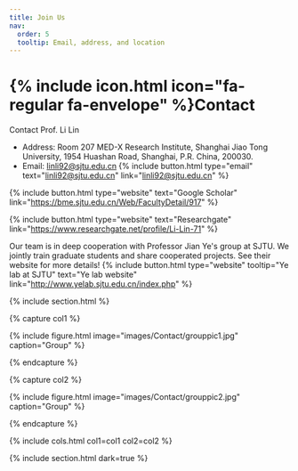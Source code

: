 ```yaml
---
title: Join Us
nav:
  order: 5
  tooltip: Email, address, and location
---
```


# {% include icon.html icon="fa-regular fa-envelope" %}Contact

Contact Prof. Li Lin

- Address: Room 207 MED-X Research Institute, Shanghai Jiao Tong University, 1954 Huashan Road, Shanghai, P.R. China, 200030.
- Email: linli92@sjtu.edu.cn
{%
  include button.html
  type="email"
  text="linli92@sjtu.edu.cn"
  link="linli92@sjtu.edu.cn"
%}

{%
  include button.html
  type="website"
  text="Google Scholar"
  link="https://bme.sjtu.edu.cn/Web/FacultyDetail/917"
%}

{%
  include button.html
  type="website"
  text="Researchgate"
  link="https://www.researchgate.net/profile/Li-Lin-71"
%}

Our team is in deep cooperation with Professor Jian Ye's group at SJTU. We jointly train graduate students and share cooperated projects. See their website for more details!
{%
  include button.html
  type="website"
  tooltip="Ye lab at SJTU"
  text="Ye lab website"
  link="http://www.yelab.sjtu.edu.cn/index.php"
%}

{% include section.html %}

{% capture col1 %}

{%
  include figure.html
  image="images/Contact/grouppic1.jpg"
  caption="Group"
%}


{% endcapture %}

{% capture col2 %}

{%
  include figure.html
  image="images/Contact/grouppic2.jpg"
  caption="Group"
%}

{% endcapture %}

{% include cols.html col1=col1 col2=col2 %}

{% include section.html dark=true %}

